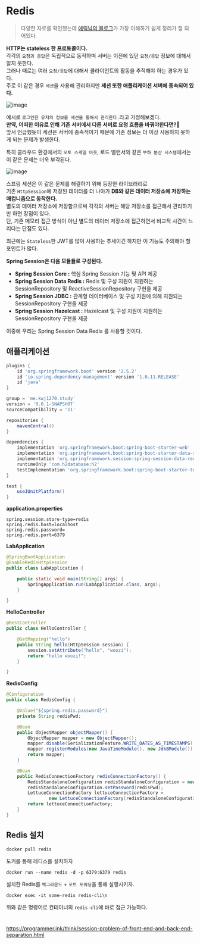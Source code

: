 # Redis
> 다양한 자료를 확인했는데 [에릭님의 블로그](https://deveric.tistory.com/76)가 가장 이해하기 쉽게 정리가 잘 되어있다.   
      
**HTTP는 stateless 한 프로토콜이다.**                         
각각의 `요청과 응답`은 독립적으로 동작하며 서버는 이전에 있던 `요청/응답` 정보에 대해서 알지 못한다.        
그러나 때로는 여러 `요청/응답`에 대해서 클라이언트의 활동을 추적해야 하는 경우가 있다.        
주로 이 같은 경우 `세션`을 사용해 관리하지만 **세션 또한 애플리케이션 서버에 종속되어 있다.**       

![image](https://user-images.githubusercontent.com/50267433/133992674-91925337-07b7-473a-a6c5-6de497c8ce3f.png)      
   
예시로 `로그인한 유저의 정보를 세션을 통해서 관리한다.`라고 가정해보겠다.           
**만약, 어떠한 이유로 인해 기존 서버에서 다른 서버로 요청 흐름을 바꿔야한다면?🤔**                
앞서 언급했듯이 세션은 서버에 종속적이기 때문에 기존 정보는 더 이상 사용하지 못하게 되는 문제가 발생한다.                
                    
특히 클라우드 환경에서의 `오토 스케일 아웃`, 로드 밸런서와 같은 `부하 분산 시스템`에서는 이 같은 문제는 더욱 부각된다.           
        
![image](https://user-images.githubusercontent.com/50267433/133992692-90c426cc-0f48-4034-b410-63289d4f6a1d.png)      
              
스프링 세션은 이 같은 문제를 해결하기 위해 등장한 라이브러리로            
기존 `HttpSession`에 저장된 데이터를 더 나아가 **DB와 같은 데이터 저장소에 저장하는 매컴니즘으로 동작한다.**               
별도의 데이터 저장소에 저장함으로써 각각의 서버는 해당 저장소를 접근해서 관리하기만 하면 장점이 있다.             
단, 기존 메모리 접근 방식이 아닌 별도의 데이터 저장소에 접근하면서 비교적 시간이 느리다는 단점도 있다.          
             
최근에는 `Stateless`한 JWT를 많이 사용하는 추세이긴 하지만 이 기능도 주의해야 할 포인트가 많다.   
  
**Spring Session은 다음 모듈들로 구성된다.**    
* **Spring Session Core :** 핵심 Spring Session 기능 및 API 제공   
* **Spring Session Data Redis :** Redis 및 구성 지원이 지원하는 SessionRepository 및 ReactiveSessionRepository 구현을 제공     
* **Spring Session JDBC :** 관계형 데이터베이스 및 구성 지원에 의해 지원되는 SessionRepository 구현을 제공 
* **Spring Session Hazelcast :** Hazelcast 및 구성 지원이 지원하는 SessionRepository 구현을 제공    
   
이중에 우리는 Spring Session Data Redis 를 사용할 것이다.      

## 애플리케이션

```gradle
plugins {
    id 'org.springframework.boot' version '2.5.2'
    id 'io.spring.dependency-management' version '1.0.11.RELEASE'
    id 'java'
}

group = 'me.kwj1270.study'
version = '0.0.1-SNAPSHOT'
sourceCompatibility = '11'

repositories {
    mavenCentral()
}

dependencies {
    implementation 'org.springframework.boot:spring-boot-starter-web'
    implementation 'org.springframework.boot:spring-boot-starter-data-redis'
    implementation 'org.springframework.session:spring-session-data-redis'
    runtimeOnly 'com.h2database:h2'
    testImplementation 'org.springframework.boot:spring-boot-starter-test'
}

test {
    useJUnitPlatform()
}
```

**application.properties**
```properties
spring.session.store-type=redis
spring.redis.host=localhost
spring.redis.password=
spring.redis.port=6379
```

**LabApplication**
```java
@SpringBootApplication
@EnableRedisHttpSession
public class LabApplication {

    public static void main(String[] args) {
        SpringApplication.run(LabApplication.class, args);
    }

}
```

**HelloController**
```java
@RestController
public class HelloController {

    @GetMapping("hello")
    public String hello(HttpSession session) {
        session.setAttribute("hello", "woozi");
        return "hello woozi!";
    }

}
```
   
**RedisConfig**  
```java  
@Configuration
public class RedisConfig {

    @Value("${spring.redis.password}")
    private String redisPwd;

    @Bean
    public ObjectMapper objectMapper() {
        ObjectMapper mapper = new ObjectMapper();
        mapper.disable(SerializationFeature.WRITE_DATES_AS_TIMESTAMPS);
        mapper.registerModules(new JavaTimeModule(), new Jdk8Module());
        return mapper;
    }

    @Bean
    public RedisConnectionFactory redisConnectionFactory() {
        RedisStandaloneConfiguration redisStandaloneConfiguration = new RedisStandaloneConfiguration();
        redisStandaloneConfiguration.setPassword(redisPwd);
        LettuceConnectionFactory lettuceConnectionFactory =
                new LettuceConnectionFactory(redisStandaloneConfiguration);
        return lettuceConnectionFactory;
    }
}
```


## Redis 설치
```
docker pull redis
``` 
도커를 통해 레디스를 설치하자     
  
```
docker run --name redis -d -p 6379:6379 redis
```
설치한 Redis를 `백그라운드` + `포트 포워딩`을 통해 실행시키자.   
    
``` 
docker exec -it some-redis redis-cli\n
``` 
위와 같은 명령어로 컨테이너의 `redis-cli`에 바로 접근 가능하다.    

# 
https://programmer.ink/think/session-problem-of-front-end-and-back-end-separation.html
